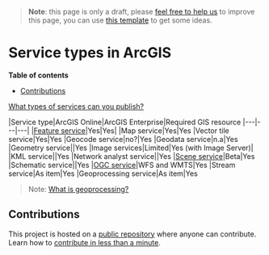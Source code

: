 > **Note**: this page is only a draft, please [feel free to help us](#contributions) to improve this page, you can use [this template](https://github.com/esri-es/awesome-arcgis/blob/master/RESOURCE_PAGE_TEMPLATE.md) to get some ideas.

# Service types in ArcGIS
<!-- START doctoc generated TOC please keep comment here to allow auto update -->
<!-- DON'T EDIT THIS SECTION, INSTEAD RE-RUN doctoc TO UPDATE -->
**Table of contents**

- [Contributions](#contributions)

<!-- END doctoc generated TOC please keep comment here to allow auto update -->

[What types of services can you publish?](http://server.arcgis.com/en/server/latest/publish-services/linux/what-types-of-services-can-you-publish.htm)

|Service type|ArcGIS Online|ArcGIS Enterprise|Required GIS resource
|---|---|---|
|[Feature service](feature-service/README.md)|Yes|Yes|
|Map service|Yes|Yes
|Vector tile service|Yes|Yes
|Geocode service|no?|Yes
|Geodata service|n.a|Yes
|Geometry service||Yes
|Image services|Limited|Yes (with Image Server)|
|KML service||Yes
|Network analyst service||Yes
|[Scene service](scene-service/README.md)|Beta|Yes
|Schematic service||Yes
|[OGC service](ogc-service/README.md)|WFS and WMTS|Yes
|Stream service|As item|Yes
|Geoprocessing service|As item|Yes

> Note: [What is geoprocessing?](http://pro.arcgis.com/en/pro-app/help/analysis/geoprocessing/basics/what-is-geoprocessing-.htm)

## Contributions

This project is hosted on a [public repository](https://github.com/hhkaos/awesome-arcgis) where anyone can contribute. Learn how to [contribute in less than a minute](https://github.com/hhkaos/awesome-arcgis/blob/master/CONTRIBUTING.md#contributions).